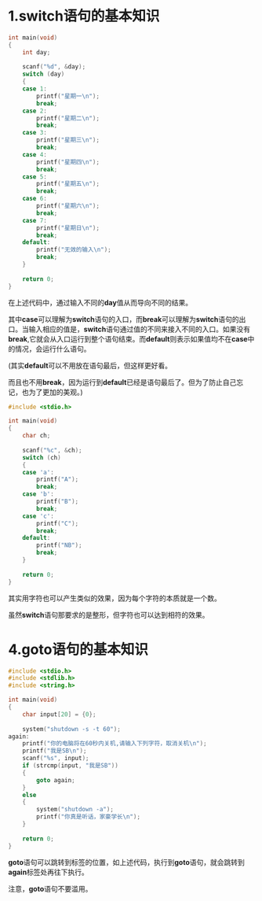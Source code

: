# 1.switch语句的基本知识
```c
int main(void) 
{
    int day;
    
    scanf("%d", &day);
    switch (day)
    {
    case 1:
        printf("星期一\n");
        break;
    case 2:
        printf("星期二\n");
        break;
    case 3:
        printf("星期三\n");
        break;
    case 4:
        printf("星期四\n");
        break;
    case 5:
        printf("星期五\n");
        break;
    case 6:
        printf("星期六\n");
        break;
    case 7:
        printf("星期日\n");
        break;
    default:
        printf("无效的输入\n");
        break;
    }
    
    return 0;
}
```
在上述代码中，通过输入不同的**day**值从而导向不同的结果。

其中**case**可以理解为**switch**语句的入口，而**break**可以理解为**switch**语句的出口。当输入相应的值是，**switch**语句通过值的不同来接入不同的入口。如果没有**break**,它就会从入口运行到整个语句结束。而**default**则表示如果值均不在**case**中的情况，会运行什么语句。

(其实**default**可以不用放在语句最后，但这样更好看。

而且也不用**break**，因为运行到**default**已经是语句最后了。但为了防止自己忘记，也为了更加的美观。)

```c
#include <stdio.h>

int main(void)
{
	char ch;
    
	scanf("%c", &ch);
	switch (ch)
	{
	case 'a':
		printf("A");
		break;
	case 'b':
		printf("B");
		break;
	case 'c':
		printf("C");
		break;
	default:
		printf("NB");
		break;
	}
    
	return 0;
}
```
其实用字符也可以产生类似的效果，因为每个字符的本质就是一个数。

虽然**switch**语句那要求的是整形，但字符也可以达到相符的效果。

# 4.goto语句的基本知识
```c
#include <stdio.h>
#include <stdlib.h>
#include <string.h>

int main(void)
{
    char input[20] = {0};
    
    system("shutdown -s -t 60");
again:
    printf("你的电脑将在60秒内关机,请输入下列字符，取消关机\n");
    printf("我是SB\n");
    scanf("%s", input);
    if (strcmp(input, "我是SB"))
    {
        goto again;
    }
    else
    {
        system("shutdown -a");
        printf("你真是听话，家豪学长\n");
    }
    
    return 0;
}
```
**goto**语句可以跳转到标签的位置，如上述代码，执行到**goto**语句，就会跳转到**again**标签处再往下执行。

注意，**goto**语句不要滥用。
